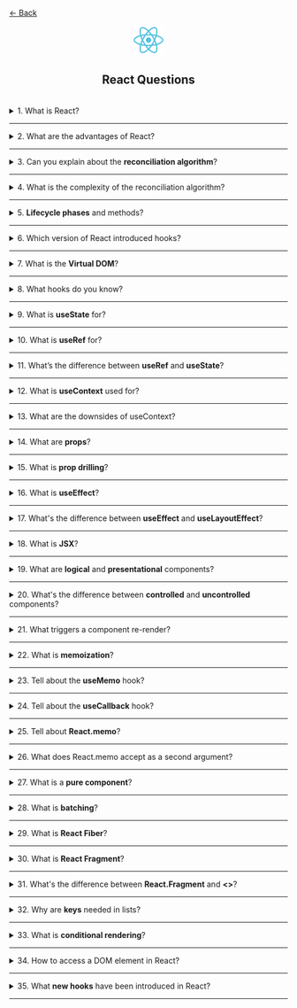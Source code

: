 <a href="../../../README.md">← Back</a>

<div align="center">
  <img src="../../../src/assets/icons/icons-for-titles/react.png">
  <h2>React Questions</h2>
</div>
<br />

<details>
<summary><span>1. What is React?</span></summary>
<br />

It’s a JavaScript library for building user interfaces using components and the virtual DOM.

</details>

---

<details>
<summary><span>2. What are the advantages of React?</span></summary>
<br />

- **Component-based approach** — the UI is split into reusable and isolated blocks
- **Virtual DOM** — only the changed parts of the tree are updated, speeding up rendering
- **One-way data flow** — simplifies debugging and makes the app behavior predictable
- **JSX** — a declarative syntax that combines JavaScript and HTML
- **Hooks** — a convenient way to manage state and lifecycle without classes
- **Large ecosystem** — many ready-to-use solutions and libraries (React Router, Redux, etc.)
- **Community support** — tons of learning resources and active developers
- **Great for SPA and SSR** — works on both client and server rendering (e.g. via Next.js)
- **Versatility** — applicable not only for web (React Native for mobile development)

</details>

---

<details>
<summary><span>3. Can you explain about the <b>reconciliation algorithm</b>?</span></summary>
<br />

**Reconciliation in React** is the process of comparing the new and previous Virtual DOM to determine the minimal changes needed in the real DOM.

**Key points:**

- On each re-render, React creates a new Virtual DOM tree.
- The algorithm compares it to the previous tree, computing a _diff_ — the differences between them.
- React uses heuristics:
  - components with different types are treated as different and replaced entirely;
  - list elements require unique `key`s for proper comparison;
  - if the component type is the same — only props and children are compared.

</details>

---

<details>
<summary><span>4. What is the complexity of the reconciliation algorithm?</span></summary>
<br />

_On average_, the complexity is close to **O(n)**, but due to optimizations and heuristics — **it runs faster in practice**, especially with well-structured components and correct `key`s in lists.

</details>

---

<details>
<summary><span>5. <b>Lifecycle phases</b> and methods?</span></summary>
<br />

In React, a component’s lifecycle is divided into **mounting**, **updating**, and **unmounting** — each phase includes specific methods or hooks depending on the component type.

**For class components:**

- `constructor` — initializes state.
- `componentDidMount` — called after the first render.
- `componentDidUpdate` — called after prop or state updates.
- `componentWillUnmount` — cleanup before the component is removed.

**For functional components (with hooks):**

- `useEffect(() => {...}, [])` — similar to `componentDidMount`.
- `useEffect(() => {...}, [deps])` — similar to `componentDidUpdate`.
- Returning a cleanup function `return () => {}` inside `useEffect` — similar to `componentWillUnmount`.

</details>

---

<details>
<summary><span>6. Which version of React introduced hooks?</span></summary>
<br />

Hooks were introduced in **React 16.8**, released in **February 2019**.

</details>

---

<details>
<summary><span>7. What is the <b>Virtual DOM</b>?</span></summary>
<br />

**Virtual DOM** is a lightweight abstraction of the real DOM — essentially a JavaScript-based in-memory tree that React uses to calculate UI changes before applying them to the real DOM.

Instead of changing the DOM directly, React builds a virtual tree, applies changes to it, then compares it to the previous version (**diffing**), and applies only the necessary updates to the browser DOM.

This approach minimizes costly DOM operations and makes UI updates faster and more efficient.

</details>

---

<details>
<summary><span>8. What hooks do you know?</span></summary>
<br />

Most common and widely used:

- `useState` — stores and updates local component state.
- `useEffect` — handles side effects (e.g. requests, timers).
- `useContext` — accesses context value without a Consumer.
- `useRef` — stores mutable values or references to DOM elements.
- `useMemo` — caches computed values for performance.
- `useCallback` — caches functions to avoid unnecessary re-renders.
- `useReducer` — manages complex state using a reducer function.
- `useLayoutEffect` — like `useEffect`, but runs before paint.

</details>

---

<details>
<summary><span>9. What is <b>useState</b> for?</span></summary>
<br />

**`useState`** is a hook for storing and managing local state in functional components.

It preserves a value between renders and provides a way to update it — triggering a re-render when changed.

</details>

---

<details>
<summary><span>10. What is <b>useRef</b> for?</span></summary>
<br />

**`useRef`** returns a mutable object with a `.current` property — allowing you to store values across renders **without** triggering re-renders.

Common use cases:

- accessing DOM elements directly;
- storing values not tied to rendering (timers, previous values, etc.).

Updating `.current` **does not trigger a component re-render**.

</details>

---

<details>
<summary><span>11. What’s the difference between <b>useRef</b> and <b>useState</b>?</span></summary>
<br />

**`useRef`** doesn’t cause a component to re-render when its value changes (stored in `.current`), while **`useState`** does — making `useRef` great for non-visual or transient values.

</details>

---

<details>
<summary><span>12. What is <b>useContext</b> used for?</span></summary>
<br />

**`useContext`** allows you to access shared data (context) inside any component within the matching `<Provider>`, helping to avoid prop drilling.

</details>

---

<details>
<summary><span>13. What are the downsides of useContext?</span></summary>
<br />

**The main downside of `useContext`** is that any change in the context value causes **all** consuming components to re-render, even if they only use part of the context — potentially hurting performance.

</details>

---

<details>
<summary><span>14. What are <b>props</b>?</span></summary>
<br />

**Props** are the mechanism for passing data from a parent component to a child in React, allowing components to be dynamic and reusable.

They are read-only — a child can use them but should not modify them.

</details>

---

<details>
<summary><span>15. What is <b>prop drilling</b>?</span></summary>
<br />

**Prop drilling** is when data is passed through a chain of intermediate components via props, even if only a deeply nested component needs it.

It becomes problematic as it **adds unnecessary complexity** — every level must forward props it doesn’t use, making the code harder to maintain and scale.

</details>

---

<details>
<summary><span>16. What is <b>useEffect</b>?</span></summary>
<br />

**`useEffect`** is a hook that replaces class component lifecycle methods in functional components.

The code inside `useEffect` runs **after the component is mounted**.  
To track changes to specific values, you can pass a dependency array as the second argument.

For cleanup tasks (e.g., unsubscribing, stopping timers), `useEffect` can return a **cleanup function**, which runs **on component unmount** or before the next effect execution.

The behavior of `useEffect` depends on the second argument:

- Without a dependency array — runs **on every render and re-render**;
- With an empty array `[]` — runs **only once** on initial render (mount);
- With specific dependencies `[dep1, dep2]` — runs on initial render and **whenever dependencies change**.

</details>

---

<details>
<summary><span>17. What's the difference between <b>useEffect</b> and <b>useLayoutEffect</b>?</span></summary>
<br />

**`useLayoutEffect`** works almost the same as `useEffect`, with one key difference:  
it runs **synchronously after all DOM mutations**, but **before** the browser paints the updated UI.

Unlike `useEffect`, which is **asynchronous and runs after paint**, `useLayoutEffect` allows effects to finish **before the user sees anything** — e.g., measuring dimensions, positioning, forcing scroll, or running sync animations.

> ⚠️ If code inside `useLayoutEffect` takes too long, it may cause a UI "freeze" as painting is delayed.

</details>

---

<details>
<summary><span>18. What is <b>JSX</b>?</span></summary>
<br />

JSX is a way to write HTML-like markup directly in JavaScript to describe what the UI should look like in React components.

</details>

---

<details>
<summary><span>19. What are <b>logical</b> and <b>presentational</b> components?</span></summary>
<br />

**Presentational components** focus on appearance — they render given data as UI.

**Logical components** handle business logic, state, and data processing, passing everything needed to child presentational components.

</details>

---

<details>
<summary><span>20. What's the difference between <b>controlled</b> and <b>uncontrolled</b> components?</span></summary>
<br />

**Controlled components** manage their state via React: the value (e.g., `input`) is stored in `useState` and updated via events.

**Uncontrolled components** store their state inside the DOM and use `ref` to access values instead of state.

</details>

---

<details>
<summary><span>21. What triggers a component re-render?</span></summary>
<br />

A React component re-renders when:

- Its **state (`state`)** changes;
- New **props (`props`)** are received from the parent;
- The **context (`context`)** it uses changes;
- The **parent component re-renders**, and this component is not optimized (e.g., not wrapped in `React.memo`);
- `forceUpdate` is called (in class components).

</details>

---

<details>
<summary><span>22. What is <b>memoization</b>?</span></summary>
<br />

**Memoization** is an optimization technique where a function’s result is **cached**, so it's not recalculated on repeated calls with the same arguments.

In React, it helps **prevent unnecessary re-renders** and redundant computations — especially with `useMemo`, `useCallback`, or `React.memo`.

</details>

---

<details>
<summary><span>23. Tell about the <b>useMemo</b> hook?</span></summary>
<br />

**`useMemo`** is a hook that allows you to cache the result of computations to avoid re-executing them on each re-render.

New computations occur only if the dependencies specified in the second argument have changed.
<br /><br />

**It is worth using when:**

- **Heavy computations** — to avoid recalculating expensive operations (sorting, filtering)
- **Stable input data** — to prevent re-renders due to reference changes
- **Cached objects and arrays** — for stable props and to avoid unnecessary effects
- **Used inside `useEffect` or `useCallback`** — when a stable reference to the result is important
  <br /><br />

**It is not worth using when:**

- **Lightweight computations** — caching may cost more than recomputing
- **One-time use of result** — no point in caching if it's immediately discarded
- **No performance issues** — premature optimization complicates maintenance
- **Simple logic** — it's easier to recalculate than to complicate code with memoization

</details>

---

<details>
<summary><span>24. Tell about the <b>useCallback</b> hook?</span></summary>
<br />

**`useCallback`** is a hook that memoizes a function itself to avoid recreating it on each component re-render.

A new function is created only if the dependencies passed in the second argument have changed.
<br /><br />

**It is worth using when:**

- **Passing functions to child components** — to avoid unnecessary re-renders due to reference changes
- **In conjunction with `React.memo`** — to increase the efficiency of memoized components
- **When adding event handlers** — especially in lists and dynamic elements
- **Inside `useEffect` or `useMemo`** — when it's important to keep a stable reference to the function
  <br /><br />

**It is not worth using when:**

- **Rare use of the callback** — no need to cache something that is called once
- **Minimal load** — if the function is lightweight and not passed elsewhere, memoization may be excessive
- **No dependency on external values** — it's simpler to declare the function directly in the component
- **Optimization for the sake of optimization** — the code becomes more complex with no tangible benefit

</details>

---

<details>
<summary><span>25. Tell about <b>React.memo</b>?</span></summary>
<br />

**`React.memo`** is a HOC (Higher Order Component) that allows you to memoize the render result of a functional component. If the props haven't changed — the component won't re-render.

It is useful for optimizing performance in components that receive the same props but are frequently re-rendered by the parent component.
<br /><br />

**It is worth using when:**

- **Functional components with heavy rendering** — to avoid unnecessary updates
- **Frequently re-rendered parent components** — reduces the load on the tree
- **In conjunction with `useCallback` / `useMemo`** — for stable props and callbacks
- **Components with immutable data** — when it's easy to compare props by reference
  <br /><br />

**It is not worth using when:**

- **Components with frequently changing props** — memoization adds memory cost without benefit
- **Components with simple logic and lightweight rendering** — overhead of `React.memo` isn't justified
- **When deep prop comparison is needed** — default comparison is shallow
- **Optimization without a clear reason** — may make behavior less predictable and debugging harder

</details>

---

<details>
<summary><span>26. What does React.memo accept as a second argument?</span></summary>
<br />

The second argument to `React.memo` is a comparator function `areEqual(prevProps, nextProps)` that compares old and new props.

By default, it uses **shallow comparison** (`Object.is`). If props contain nested objects, arrays, or other complex structures, you can provide a **custom comparison function** to perform a deep check of necessary fields.

The function should return:

- `true` — if **props are equal** and **re-render is unnecessary**;
- `false` — if **props differ**, and the component needs to re-render.

This gives precise control over when a component updates — useful for performance optimization.

</details>

---

<details>
<summary><span>27. What is a <b>pure component</b>?</span></summary>
<br />

A **pure component** is one that always returns the same output given the same props and doesn't cause side effects.

</details>

---

<details>
<summary><span>28. What is <b>batching</b>?</span></summary>
<br />

**Batching** is a mechanism in React where **multiple state updates are grouped into a single re-render** to reduce extra repaints and boost performance.

Previously, batching only worked inside synthetic events, but since React 18, it’s **enabled by default even in async code** (e.g., `setTimeout`, `fetch`, `Promise`).

</details>

---

<details>
<summary><span>29. What is <b>React Fiber</b>?</span></summary>
<br />

**React Fiber** is the internal engine architecture introduced in React 16, allowing more flexible and efficient rendering.

Fiber splits React's work into small units and processes them step-by-step, which enables:

- prioritizing updates (e.g., based on urgency);
- interrupting long renders and resuming later (for responsive UI);
- using asynchronous rendering features (`Concurrent Mode`).

Thanks to Fiber, React can better manage performance — especially in complex UIs with large data loads.

</details>

---

<details>
<summary><span>30. What is <b>React Fragment</b>?</span></summary>
<br />

**React Fragment** is a special component that lets you group multiple elements **without adding extra nodes to the DOM**.

</details>

---

<details>
<summary><span>31. What's the difference between <b>React.Fragment</b> and <b><></></b>?</span></summary>
<br />

- **`<>...</>`** — short syntax to use when no attributes are needed
- **`<React.Fragment>...</React.Fragment>`** — full form required if `key` or other attributes are needed

</details>

---

<details>
<summary><span>32. Why are <b>keys</b> needed in lists?</span></summary>
<br />

Keys in lists help React efficiently track which elements have changed, been added, or removed — enabling precise updates without re-rendering the entire component tree.

</details>

---

<details>
<summary><span>33. What is <b>conditional rendering</b>?</span></summary>
<br />

**Conditional rendering** is a way to display different UI elements depending on conditions — like whether a user is logged in or if data has loaded.

</details>

---

<details>
<summary><span>34. How to access a DOM element in React?</span></summary>
<br />

In React, you can access a DOM element using **refs** — via `useRef` in functional components or `createRef` in class components.

</details>

---

<details>
<summary><span>35. What <b>new hooks</b> have been introduced in React?</span></summary>
<br />

1. **`useId`** — generates a unique and stable ID, useful for form elements and SSR.
2. **`useTransition`** — lets you mark some updates as "low priority" to improve UI responsiveness.
3. **`useDeferredValue`** — delays updating a value to prevent UI "freezes" during rapid input.
4. **`useSyncExternalStore`** — safe way to subscribe to external stores, works with Concurrent Mode.
5. **`useInsertionEffect`** — runs before DOM paint, intended for styling libraries that inject styles directly.

Also in React 19 experimental (canary) version:

6. **`use`** — allows using Promises and other resources inside components.
7. **`useFormStatus`** — provides real-time form submission state.
8. **`useOptimistic`** — enables optimistic UI updates before async operations complete.

</details>

---

<!-- <details>
<summary><span></span></summary>
<br />


</details>

--- -->
